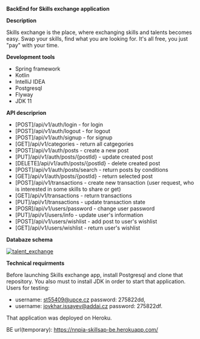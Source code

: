 **BackEnd for Skills exchange application**

**Description**

Skills exchange is the place, where exchanging skills and talents becomes easy.
Swap your skills, find what you are looking for.
It's all free, you just "pay" with your time.

**Development tools**
* Spring framework
* Kotlin
* IntelliJ IDEA
* Postgresql
* Flyway
* JDK 11

**API descriprion**
* [POST]/api/v1/auth/login  - for login
* [POST]/api/v1/auth/logout - for logout
* [POST]/api/v1/auth/signup - for signup
* [GET]/api/v1/categories  - return all catgegories
* [POST]/api/v1/auth/posts - create a new post
* [PUT]/api/v1/auth/posts/{postId} - update created post
* [DELETE]/api/v1/auth/posts/{postId} - delete created post
* [POST]/api/v1/auth/posts/search - return posts by conditions
* [GET]/api/v1/auth/posts/{postId} - return selected post
* [POST]/api/v1/transactions - create new transaction (user request, who is interested in some skills to share or get)
* [GET]/api/v1/transactions - return transactions
* [PUT]/api/v1/transactions - update transaction state
* [POSR]/api/v1/users/password - change user password
* [PUT]/api/v1/users/info - update user's information
* [POST]/api/v1/users/wishlist - add post to user's wishlist
* [GET]/api/v1/users/wishlist - return user's wishlist

**Databaze schema**

[
![talent_exchange](https://user-images.githubusercontent.com/57341735/120441987-7111f100-c385-11eb-9309-589a93f25ddd.png)
](url)

**Technical requirments**

Before launching Skills exchange app, install Postgresql and clone that repository. You also must to install JDK in order to start that application.
Users for testing: 
* username: st55409@upce.cz password: 275822dd,
* username: jovkhar.issayev@addai.cz password: 275822df.

That application was deployed on Heroku.

BE url(temporary): https://nnpia-skillsap-be.herokuapp.com/
